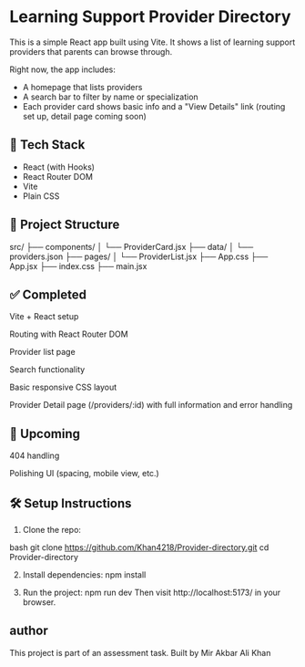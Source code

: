 # Learning Support Provider Directory

This is a simple React app built using Vite. It shows a list of learning support providers that parents can browse through.

Right now, the app includes:
- A homepage that lists providers
- A search bar to filter by name or specialization
- Each provider card shows basic info and a "View Details" link (routing set up, detail page coming soon)

## 🚀 Tech Stack

- React (with Hooks)
- React Router DOM
- Vite
- Plain CSS

## 📂 Project Structure
src/
├── components/
│   └── ProviderCard.jsx
├── data/
│   └── providers.json
├── pages/
│   └── ProviderList.jsx
├── App.css
├── App.jsx
├── index.css
├── main.jsx


## ✅ Completed
Vite + React setup

Routing with React Router DOM

Provider list page

Search functionality

Basic responsive CSS layout

Provider Detail page (/providers/:id) with full information and error handling

## 📌 Upcoming

404 handling

Polishing UI (spacing, mobile view, etc.)


## 🛠 Setup Instructions

1. Clone the repo:

bash
git clone https://github.com/Khan4218/Provider-directory.git
cd Provider-directory

2. Install dependencies:
npm install

3. Run the project:
npm run dev
Then visit http://localhost:5173/ in your browser.

## author
This project is part of an assessment task.
Built by Mir Akbar Ali Khan


